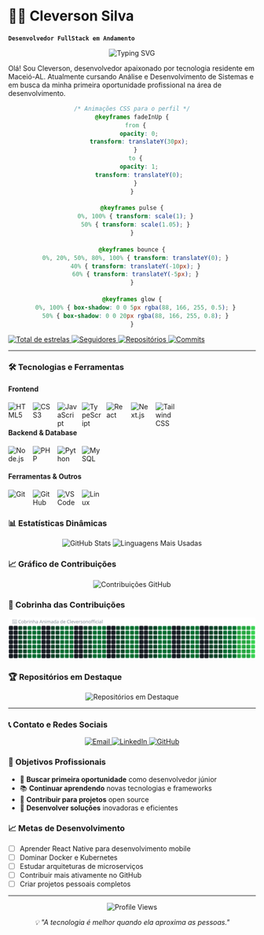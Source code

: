 # 👨‍💻 Cleverson Silva

**`Desenvolvedor FullStack em Andamento`**

<div align="center">
  <img src="https://readme-typing-svg.herokuapp.com?font=Fira+Code&pause=1000&color=58A6FF&center=true&vCenter=true&width=435&lines=Desenvolvedor+FullStack+em+Andamento;Apaixonado+por+Tecnologia;Em+busca+da+primeira+oportunidade;Sempre+aprendendo+algo+novo" alt="Typing SVG" />
</div>

Olá! Sou Cleverson, desenvolvedor apaixonado por tecnologia residente em Maceió-AL. Atualmente cursando Análise e Desenvolvimento de Sistemas e em busca da minha primeira oportunidade profissional na área de desenvolvimento.

<div align="center">

```css
/* Animações CSS para o perfil */
@keyframes fadeInUp {
  from {
    opacity: 0;
    transform: translateY(30px);
  }
  to {
    opacity: 1;
    transform: translateY(0);
  }
}

@keyframes pulse {
  0%, 100% { transform: scale(1); }
  50% { transform: scale(1.05); }
}

@keyframes bounce {
  0%, 20%, 50%, 80%, 100% { transform: translateY(0); }
  40% { transform: translateY(-10px); }
  60% { transform: translateY(-5px); }
}

@keyframes glow {
  0%, 100% { box-shadow: 0 0 5px rgba(88, 166, 255, 0.5); }
  50% { box-shadow: 0 0 20px rgba(88, 166, 255, 0.8); }
}
```

</div>

<p align="left">
    <a href="https://github.com/Cleversonofficial?tab=repositories&sort=stargazers">
        <img 
            alt="Total de estrelas" 
            title="Total de estrelas GitHub" 
            src="https://custom-icon-badges.demolab.com/github/stars/Cleversonofficial?color=55960c&style=for-the-badge&labelColor=488207&logo=star&label=estrelas"
            style="transition: transform 0.3s ease;"
            onmouseover="this.style.transform='scale(1.1) rotate(5deg)'"
            onmouseout="this.style.transform='scale(1)'"
        />
    </a>
    <a href="https://github.com/Cleversonofficial?tab=followers">
        <img 
            alt="Seguidores" 
            title="Me siga no GitHub" 
            src="https://custom-icon-badges.demolab.com/github/followers/Cleversonofficial?color=236ad3&labelColor=1155ba&style=for-the-badge&logo=github&label=Seguidores&logoColor=white"
            style="transition: transform 0.3s ease;"
            onmouseover="this.style.transform='scale(1.1) rotate(-5deg)'"
            onmouseout="this.style.transform='scale(1)'"
        />
    </a>
    <a href="https://github.com/Cleversonofficial?tab=repositories">
        <img 
            alt="Repositórios" 
            title="Total de Repositórios" 
            src="https://img.shields.io/badge/Repositórios-5-blue?style=for-the-badge&logo=github&logoColor=white"
            style="transition: transform 0.3s ease;"
            onmouseover="this.style.transform='scale(1.1) rotate(5deg)'"
            onmouseout="this.style.transform='scale(1)'"
        />
    </a>
    <a href="https://github.com/Cleversonofficial">
        <img 
            alt="Commits" 
            title="Total de Commits" 
            src="https://img.shields.io/badge/Commits-610-green?style=for-the-badge&logo=git&logoColor=white"
            style="transition: transform 0.3s ease;"
            onmouseover="this.style.transform='scale(1.1) rotate(-5deg)'"
            onmouseout="this.style.transform='scale(1)'"
        />
    </a>
</p>

---

### 🛠️ Tecnologias e Ferramentas

#### Frontend
<img 
    align="left" 
    alt="HTML5" 
    title="HTML5" 
    width="40px" 
    style="padding-right: 10px; transition: transform 0.3s ease; animation: bounce 2s infinite;" 
    src="https://cdn.jsdelivr.net/gh/devicons/devicon@latest/icons/html5/html5-original.svg"
    onmouseover="this.style.transform='scale(1.2) rotate(10deg)'"
    onmouseout="this.style.transform='scale(1)'"
/> 
<img 
    align="left" 
    alt="CSS3" 
    title="CSS3"
    width="40px" 
    style="padding-right: 10px; transition: transform 0.3s ease; animation: bounce 2s infinite 0.2s;" 
    src="https://cdn.jsdelivr.net/gh/devicons/devicon@latest/icons/css3/css3-original.svg"
    onmouseover="this.style.transform='scale(1.2) rotate(-10deg)'"
    onmouseout="this.style.transform='scale(1)'"
/>
<img 
    align="left" 
    alt="JavaScript" 
    title="JavaScript"
    width="40px" 
    style="padding-right: 10px; transition: transform 0.3s ease; animation: bounce 2s infinite 0.4s;" 
    src="https://cdn.jsdelivr.net/gh/devicons/devicon@latest/icons/javascript/javascript-original.svg"
    onmouseover="this.style.transform='scale(1.2) rotate(10deg)'"
    onmouseout="this.style.transform='scale(1)'"
/>
<img 
    align="left" 
    alt="TypeScript"
    title="TypeScript" 
    width="40px" 
    style="padding-right: 10px; transition: transform 0.3s ease; animation: bounce 2s infinite 0.6s;" 
    src="https://cdn.jsdelivr.net/gh/devicons/devicon@latest/icons/typescript/typescript-original.svg"
    onmouseover="this.style.transform='scale(1.2) rotate(-10deg)'"
    onmouseout="this.style.transform='scale(1)'"
/>
<img 
    align="left" 
    alt="React" 
    title="React"
    width="40px" 
    style="padding-right: 10px; transition: transform 0.3s ease; animation: bounce 2s infinite 0.8s;" 
    src="https://cdn.jsdelivr.net/gh/devicons/devicon@latest/icons/react/react-original.svg"
    onmouseover="this.style.transform='scale(1.2) rotate(10deg)'"
    onmouseout="this.style.transform='scale(1)'"
/>
<img 
    align="left" 
    alt="Next.js" 
    title="Next.js"
    width="40px" 
    style="padding-right: 10px; transition: transform 0.3s ease; animation: bounce 2s infinite 1s;" 
    src="https://cdn.jsdelivr.net/gh/devicons/devicon@latest/icons/nextjs/nextjs-original.svg"
    onmouseover="this.style.transform='scale(1.2) rotate(-10deg)'"
    onmouseout="this.style.transform='scale(1)'"
/>
<img 
    align="left" 
    alt="Tailwind CSS" 
    title="Tailwind CSS"
    width="40px" 
    style="padding-right: 10px; transition: transform 0.3s ease; animation: bounce 2s infinite 1.2s;" 
    src="https://cdn.jsdelivr.net/gh/devicons/devicon@latest/icons/tailwindcss/tailwindcss-original.svg"
    onmouseover="this.style.transform='scale(1.2) rotate(10deg)'"
    onmouseout="this.style.transform='scale(1)'"
/>

<br/><br/>

#### Backend & Database
<img 
    align="left" 
    alt="Node.js" 
    title="Node.js"
    width="40px" 
    style="padding-right: 10px;" 
    src="https://cdn.jsdelivr.net/gh/devicons/devicon@latest/icons/nodejs/nodejs-original.svg" 
/>
<img 
    align="left" 
    alt="PHP" 
    title="PHP"
    width="40px" 
    style="padding-right: 10px;" 
    src="https://cdn.jsdelivr.net/gh/devicons/devicon@latest/icons/php/php-original.svg" 
/>
<img 
    align="left" 
    alt="Python" 
    title="Python"
    width="40px" 
    style="padding-right: 10px;" 
    src="https://cdn.jsdelivr.net/gh/devicons/devicon@latest/icons/python/python-original.svg" 
/>
<img 
    align="left" 
    alt="MySQL" 
    title="MySQL"
    width="40px" 
    style="padding-right: 10px;" 
    src="https://cdn.jsdelivr.net/gh/devicons/devicon@latest/icons/mysql/mysql-original.svg" 
/>

<br/><br/>

#### Ferramentas & Outros
<img 
    align="left" 
    alt="Git" 
    title="Git"
    width="40px" 
    style="padding-right: 10px;" 
    src="https://cdn.jsdelivr.net/gh/devicons/devicon@latest/icons/git/git-original.svg" 
/>
<img 
    align="left" 
    alt="GitHub" 
    title="GitHub"
    width="40px" 
    style="padding-right: 10px;" 
    src="https://cdn.jsdelivr.net/gh/devicons/devicon@latest/icons/github/github-original.svg" 
/>
<img 
    align="left" 
    alt="VS Code" 
    title="Visual Studio Code"
    width="40px" 
    style="padding-right: 10px;" 
    src="https://cdn.jsdelivr.net/gh/devicons/devicon@latest/icons/vscode/vscode-original.svg" 
/>
<img 
    align="left" 
    alt="Linux" 
    title="Linux"
    width="40px" 
    style="padding-right: 10px;" 
    src="https://cdn.jsdelivr.net/gh/devicons/devicon@latest/icons/linux/linux-original.svg" 
/>

<br/><br/>

### 📊 Estatísticas Dinâmicas

<p align="center">
  <img 
    alt="GitHub Stats" 
    height="200" 
    src="https://github-readme-stats.vercel.app/api?username=Cleversonofficial&show_icons=true&theme=tokyonight&include_all_commits=true&locale=pt-br&hide_border=true" 
  />
  <img 
    alt="Linguagens Mais Usadas" 
    height="200" 
    src="https://github-readme-stats.vercel.app/api/top-langs/?username=Cleversonofficial&theme=tokyonight&layout=compact&custom_title=Linguagens&langs_count=8&hide_border=true" 
  />
</p>

### 📈 Gráfico de Contribuições

<p align="center">
  <img 
    alt="Contribuições GitHub" 
    src="https://github-readme-activity-graph.vercel.app/graph?username=Cleversonofficial&theme=tokyonight&hide_border=true&area=true&custom_title=Atividade%20GitHub"
  />
</p>

### 🐍 Cobrinha das Contribuições

<p align="center">
  <img 
    alt="Snake animation" 
    src="https://raw.githubusercontent.com/Cleversonofficial/Cleversonofficial/main/snake.svg"
  />
</p>

### 🏆 Repositórios em Destaque

<p align="center">
  <img 
    alt="Repositórios em Destaque" 
    src="https://github-readme-stats.vercel.app/api/pin/?username=Cleversonofficial&repo=Cleversonofficial&theme=tokyonight&hide_border=true"
  />
</p>

---

### 📞 Contato e Redes Sociais

<p align="center">
  <a href="mailto:cleversons453@gmail.com">
    <img 
      alt="Email" 
      title="Envie-me um email" 
      src="https://img.shields.io/badge/Email-D14836?style=for-the-badge&logo=gmail&logoColor=white"
    />
  </a>
  <a href="https://www.linkedin.com/in/cleversonsilvaofficial/">
    <img 
      alt="LinkedIn" 
      title="Conecte-se comigo no LinkedIn" 
      src="https://img.shields.io/badge/LinkedIn-0077B5?style=for-the-badge&logo=linkedin&logoColor=white"
    />
  </a>
  <a href="https://github.com/Cleversonofficial">
    <img 
      alt="GitHub" 
      title="Siga-me no GitHub" 
      src="https://img.shields.io/badge/GitHub-100000?style=for-the-badge&logo=github&logoColor=white"
    />
  </a>
</p>

### 🎯 Objetivos Profissionais

- 🚀 **Buscar primeira oportunidade** como desenvolvedor júnior
- 📚 **Continuar aprendendo** novas tecnologias e frameworks
- 💼 **Contribuir para projetos** open source
- 🌟 **Desenvolver soluções** inovadoras e eficientes

### 📈 Metas de Desenvolvimento

- [ ] Aprender React Native para desenvolvimento mobile
- [ ] Dominar Docker e Kubernetes
- [ ] Estudar arquiteturas de microserviços
- [ ] Contribuir mais ativamente no GitHub
- [ ] Criar projetos pessoais completos

---

<p align="center">
  <img 
    alt="Profile Views" 
    src="https://komarev.com/ghpvc/?username=Cleversonofficial&style=for-the-badge&color=blue"
  />
</p>

<p align="center">
  <i>💡 "A tecnologia é melhor quando ela aproxima as pessoas."</i>
</p>
